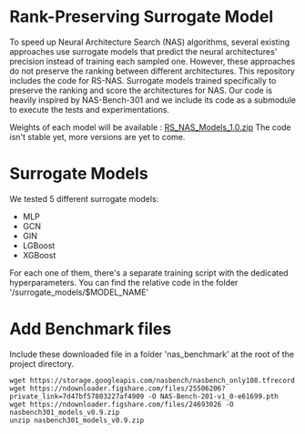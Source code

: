 # Rank-Preserving Surrogate Model
To speed up Neural Architecture Search (NAS) algorithms, several existing approaches use surrogate models that predict the neural architectures' precision instead of training each sampled one. However, these approaches do not preserve the ranking between different architectures. This repository includes the code for RS-NAS. Surrogate models trained specifically to preserve the ranking and score the architectures for NAS. Our code is heavily inspired by NAS-Bench-301 and we include its code as a submodule to execute the tests and experimentations. 

Weights of each model will be available : [RS_NAS_Models_1.0.zip](https://figshare.com/articles/dataset/RS_NAS_models_1_0/14134847)
The code isn't stable yet, more versions are yet to come. 

# Surrogate Models 
We tested 5 different surrogate models: 
* MLP 
* GCN
* GIN
* LGBoost 
* XGBoost 

For each one of them, there's a separate training script with the dedicated hyperparameters. You can find the relative code in the folder '/surrogate_models/$MODEL_NAME' 

# Add Benchmark files 
Include these downloaded file in a folder 'nas_benchmark' at the root of the project directory. 
``` 
wget https://storage.googleapis.com/nasbench/nasbench_only108.tfrecord
wget https://ndownloader.figshare.com/files/25506206?private_link=7d47bf57803227af4909 -O NAS-Bench-201-v1_0-e61699.pth
wget https://ndownloader.figshare.com/files/24693026 -O nasbench301_models_v0.9.zip
unzip nasbench301_models_v0.9.zip
```
